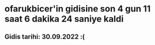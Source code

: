 # ofarukbicer'in gidisine son 4 gun 11 saat 6 dakika 24 saniye kaldi

## Gidis tarihi: 30.09.2022 :(